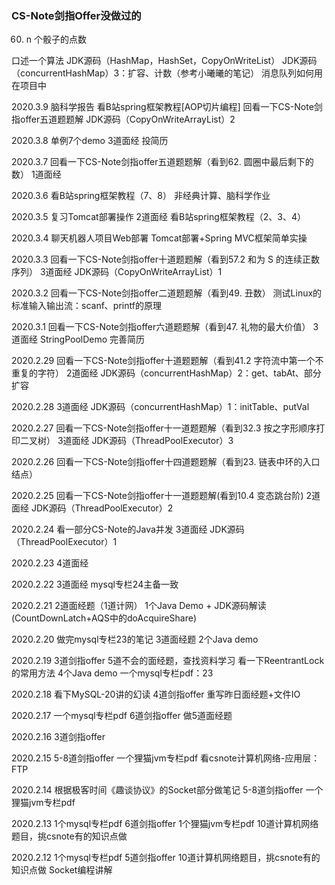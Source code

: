### CS-Note剑指Offer没做过的
60. n 个骰子的点数

口述一个算法
JDK源码（HashMap，HashSet，CopyOnWriteList）
JDK源码（concurrentHashMap）3：扩容、计数（参考小曦曦的笔记）
消息队列如何用在项目中

2020.3.9
脑科学报告
看B站spring框架教程[AOP切片编程]
回看一下CS-Note剑指offer五道题题解
JDK源码（CopyOnWriteArrayList）2

2020.3.8
单例7个demo
3道面经
投简历

2020.3.7
回看一下CS-Note剑指offer五道题题解（看到62. 圆圈中最后剩下的数）
1道面经

2020.3.6
看B站spring框架教程（7、8）
非经典计算、脑科学作业

2020.3.5
复习Tomcat部署操作
2道面经
看B站spring框架教程（2、3、4）

2020.3.4
聊天机器人项目Web部署
Tomcat部署+Spring MVC框架简单实操

2020.3.3
回看一下CS-Note剑指offer十道题题解（看到57.2 和为 S 的连续正数序列）
3道面经
JDK源码（CopyOnWriteArrayList）1

2020.3.2
回看一下CS-Note剑指offer二道题题解（看到49. 丑数）
测试Linux的标准输入输出流：scanf、printf的原理

2020.3.1
回看一下CS-Note剑指offer六道题题解（看到47. 礼物的最大价值）
3道面经
StringPoolDemo
完善简历

2020.2.29
回看一下CS-Note剑指offer十道题题解（看到41.2 字符流中第一个不重复的字符）
2道面经
JDK源码（concurrentHashMap）2：get、tabAt、部分扩容

2020.2.28
3道面经
JDK源码（concurrentHashMap）1：initTable、putVal

2020.2.27
回看一下CS-Note剑指offer十一道题题解（看到32.3 按之字形顺序打印二叉树）
3道面经
JDK源码（ThreadPoolExecutor）3

2020.2.26
回看一下CS-Note剑指offer十四道题题解（看到23. 链表中环的入口结点）

2020.2.25
回看一下CS-Note剑指offer十一道题题解(看到10.4 变态跳台阶)
2道面经
JDK源码（ThreadPoolExecutor）2

2020.2.24
看一部分CS-Note的Java并发
3道面经
JDK源码（ThreadPoolExecutor）1

2020.2.23
4道面经

2020.2.22
3道面经
mysql专栏24主备一致

2020.2.21
2道面经题（1道计网）
1个Java Demo + JDK源码解读(CountDownLatch+AQS中的doAcquireShare)

2020.2.20
做完mysql专栏23的笔记
3道面经题
2个Java demo

2020.2.19
3道剑指offer
5道不会的面经题，查找资料学习
看一下ReentrantLock的常用方法
4个Java demo
一个mysql专栏pdf：23

2020.2.18
看下MySQL-20讲的幻读
4道剑指offer
重写昨日面经题+文件IO

2020.2.17
一个mysql专栏pdf
6道剑指offer
做5道面经题

2020.2.16
3道剑指offer

2020.2.15
5-8道剑指offer
一个狸猫jvm专栏pdf
看csnote计算机网络-应用层：FTP

2020.2.14
根据极客时间《趣谈协议》的Socket部分做笔记
5-8道剑指offer
一个狸猫jvm专栏pdf

2020.2.13
1个mysql专栏pdf
6道剑指offer
1个狸猫jvm专栏pdf
10道计算机网络题目，挑csnote有的知识点做

2020.2.12
1个mysql专栏pdf
5道剑指offer
10道计算机网络题目，挑csnote有的知识点做
Socket编程讲解

